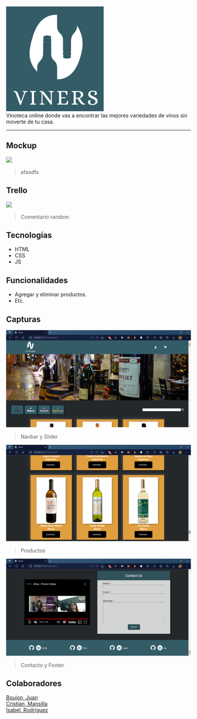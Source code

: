 ![](.//assets/img/viners-logo.png)<br>
Vinoteca online donde vas a encontrar las mejores variedades de vinos sin moverte de tu casa.

------------

## Mockup
![](https://media.ambito.com/p/82e68ee7ebdceda46a90f9d8786c59d4/adjuntos/239/imagenes/040/370/0040370819/730x0/smart/messi-copa-matejpg.jpg)
> afasdfs

## Trello
![](https://elintransigente.com/wp-content/uploads/2022/12/Messi-Argentina-3.jpg)
> Comentario random

## Tecnologías
- HTML
- CSS
- JS

## Funcionalidades

- Agregar y eliminar productos.
- Etc.

## Capturas
![](.//assets/img/capturas/captura1.png)<br>
> Navbar y Slider

![](.//assets/img/capturas/captura2.png)<br>
> Productos

![](.//assets/img/capturas/captura3.png)
> Contacto y Footer

## Colaboradores
[Boujon, Juan](https://github.com/Juan2805)<br>
[Cristian, Mansilla](https://github.com/cristianmansilla)<br>
[Isabel, Rodríguez](https://github.com/isardz)

